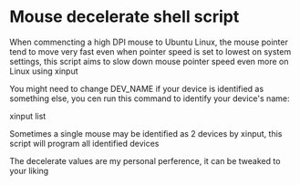 # Mouse decelerate shell script

When commencting a high DPI mouse to Ubuntu Linux, the mouse pointer tend to move very fast even when pointer speed is set to lowest on system settings, this script aims to slow down mouse pointer speed even more on Linux using xinput

You might need to change DEV_NAME if your device is identified as something else, you cen run this command to identify your device's name:

xinput list

Sometimes a single mouse may be identified as 2 devices by xinput, this script will program all identified devices

The decelerate values are my personal perference, it can be tweaked to your liking
